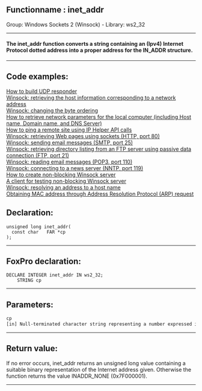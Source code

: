 <link rel="stylesheet" type="text/css" href="../../css/win32api.css">  
<link rel="stylesheet" href="https://cdnjs.cloudflare.com/ajax/libs/font-awesome/4.7.0/css/font-awesome.min.css">

## Functionname : inet_addr
Group: Windows Sockets 2 (Winsock) - Library: ws2_32    
***  


#### The inet_addr function converts a string containing an (Ipv4) Internet Protocol dotted address into a proper address for the IN_ADDR structure.
***  


## Code examples:
[How to build UDP responder](../../samples/sample_052.md)  
[Winsock: retrieving the host information corresponding to a network address](../../samples/sample_217.md)  
[Winsock: changing the byte ordering](../../samples/sample_221.md)  
[How to retrieve network parameters for the local computer (including Host name, Domain name, and DNS Server)](../../samples/sample_348.md)  
[How to ping a remote site using IP Helper API calls](../../samples/sample_382.md)  
[Winsock: retrieving Web pages using sockets (HTTP, port 80)](../../samples/sample_383.md)  
[Winsock: sending email messages (SMTP, port 25)](../../samples/sample_385.md)  
[Winsock: retrieving directory listing from an FTP server using passive data connection (FTP, port 21)](../../samples/sample_386.md)  
[Winsock: reading email messages (POP3, port 110)](../../samples/sample_388.md)  
[Winsock: connecting to a news server (NNTP, port 119)](../../samples/sample_389.md)  
[How to create non-blocking Winsock server](../../samples/sample_412.md)  
[A client for testing non-blocking Winsock server](../../samples/sample_413.md)  
[Winsock: resolving an address to a host name](../../samples/sample_570.md)  
[Obtaining MAC address through Address Resolution Protocol (ARP) request](../../samples/sample_585.md)  

## Declaration:
```foxpro  
unsigned long inet_addr(
  const char   FAR *cp
);  
```  
***  


## FoxPro declaration:
```foxpro  
DECLARE INTEGER inet_addr IN ws2_32;
	STRING cp  
```  
***  


## Parameters:
```txt  
cp
[in] Null-terminated character string representing a number expressed in the Internet standard "."" (dotted) notation.  
```  
***  


## Return value:
If no error occurs, inet_addr returns an unsigned long value containing a suitable binary representation of the Internet address given. Otherwise the function returns the value INADDR_NONE (0x7F000001).  
***  

